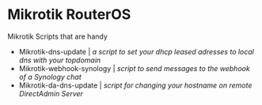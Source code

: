 # Mikrotik RouterOS
Mikrotik Scripts that are handy


- Mikrotik-dns-update		|	*a script to set your dhcp leased adresses to local dns with your topdomain*
- Mikrotik-webhook-synology	|	*script to send messages to the webhook of a Synology chat* 
- Mikrotik-da-dns-update	| 	*script for changing your hostname on remote DirectAdmin Server*
